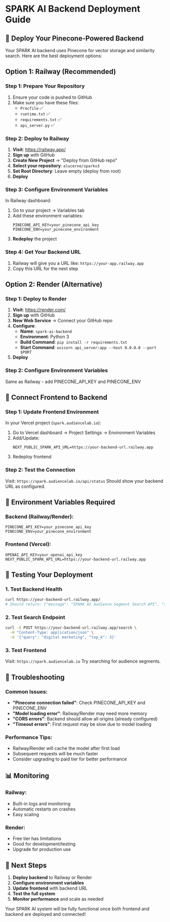 # SPARK AI Backend Deployment Guide

## 🚀 Deploy Your Pinecone-Powered Backend

Your SPARK AI backend uses Pinecone for vector storage and similarity search. Here are the best deployment options:

## Option 1: Railway (Recommended)

### Step 1: Prepare Your Repository
1. Ensure your code is pushed to GitHub
2. Make sure you have these files:
   - `Procfile` ✅
   - `runtime.txt` ✅
   - `requirements.txt` ✅
   - `api_server.py` ✅

### Step 2: Deploy to Railway
1. **Visit**: https://railway.app/
2. **Sign up** with GitHub
3. **Create New Project** → "Deploy from GitHub repo"
4. **Select your repository**: `alucerne/sparkv3`
5. **Set Root Directory**: Leave empty (deploy from root)
6. **Deploy**

### Step 3: Configure Environment Variables
In Railway dashboard:
1. Go to your project → Variables tab
2. Add these environment variables:
   ```
   PINECONE_API_KEY=your_pinecone_api_key
   PINECONE_ENV=your_pinecone_environment
   ```
3. **Redeploy** the project

### Step 4: Get Your Backend URL
1. Railway will give you a URL like: `https://your-app.railway.app`
2. Copy this URL for the next step

## Option 2: Render (Alternative)

### Step 1: Deploy to Render
1. **Visit**: https://render.com/
2. **Sign up** with GitHub
3. **New Web Service** → Connect your GitHub repo
4. **Configure**:
   - **Name**: `spark-ai-backend`
   - **Environment**: Python 3
   - **Build Command**: `pip install -r requirements.txt`
   - **Start Command**: `uvicorn api_server:app --host 0.0.0.0 --port $PORT`
5. **Deploy**

### Step 2: Configure Environment Variables
Same as Railway - add PINECONE_API_KEY and PINECONE_ENV

## 🔗 Connect Frontend to Backend

### Step 1: Update Frontend Environment
In your Vercel project (`spark.audiencelab.io`):
1. Go to Vercel dashboard → Project Settings → Environment Variables
2. Add/Update:
   ```
   NEXT_PUBLIC_SPARK_API_URL=https://your-backend-url.railway.app
   ```
3. Redeploy frontend

### Step 2: Test the Connection
Visit: `https://spark.audiencelab.io/api/status`
Should show your backend URL as configured.

## 🔧 Environment Variables Required

### Backend (Railway/Render):
```
PINECONE_API_KEY=your_pinecone_api_key
PINECONE_ENV=your_pinecone_environment
```

### Frontend (Vercel):
```
OPENAI_API_KEY=your_openai_api_key
NEXT_PUBLIC_SPARK_API_URL=https://your-backend-url.railway.app
```

## 🧪 Testing Your Deployment

### 1. Test Backend Health
```bash
curl https://your-backend-url.railway.app/
# Should return: {"message": "SPARK AI Audience Segment Search API", "status": "healthy"}
```

### 2. Test Search Endpoint
```bash
curl -X POST https://your-backend-url.railway.app/search \
  -H "Content-Type: application/json" \
  -d '{"query": "digital marketing", "top_k": 3}'
```

### 3. Test Frontend
Visit: `https://spark.audiencelab.io`
Try searching for audience segments.

## 🐛 Troubleshooting

### Common Issues:
- **"Pinecone connection failed"**: Check PINECONE_API_KEY and PINECONE_ENV
- **"Model loading error"**: Railway/Render may need more memory
- **"CORS errors"**: Backend should allow all origins (already configured)
- **"Timeout errors"**: First request may be slow due to model loading

### Performance Tips:
- Railway/Render will cache the model after first load
- Subsequent requests will be much faster
- Consider upgrading to paid tier for better performance

## 📊 Monitoring

### Railway:
- Built-in logs and monitoring
- Automatic restarts on crashes
- Easy scaling

### Render:
- Free tier has limitations
- Good for development/testing
- Upgrade for production use

## 🎯 Next Steps

1. **Deploy backend** to Railway or Render
2. **Configure environment variables**
3. **Update frontend** with backend URL
4. **Test the full system**
5. **Monitor performance** and scale as needed

Your SPARK AI system will be fully functional once both frontend and backend are deployed and connected! 